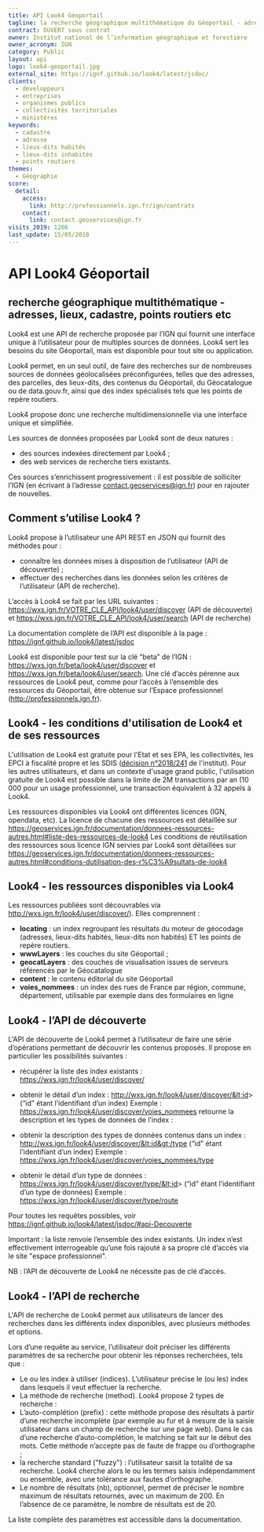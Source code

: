```yaml
---
title: API Look4 Géoportail
tagline: la recherche géographique multithématique du Géoportail - adresses, lieux, cadastre, points routiers, etc
contract: OUVERT sous contrat
owner: Institut national de l’information géographique et forestière
owner_acronym: IGN
category: Public
layout: api
logo: look4-geoportail.jpg
external_site: https://ignf.github.io/look4/latest/jsdoc/
clients:
  - développeurs
  - entreprises
  - organismes publics
  - collectivités territoriales
  - ministères
keywords:
  - cadastre
  - adresse
  - lieux-dits habités
  - lieux-dits inhabités
  - points routiers
themes: 
  - Géographie
score:
  detail:
    access:
      link: http://professionnels.ign.fr/ign/contrats
    contact:
      link: contact.geoservices@ign.fr
visits_2019: 1266
last_update: 15/05/2018
---
```


# API Look4 Géoportail

## recherche géographique multithématique - adresses, lieux, cadastre, points routiers etc

Look4 est une API de recherche proposée par l’IGN qui fournit une interface unique à l’utilisateur pour de multiples sources de données. Look4 sert les besoins du site Géoportail, mais est disponible pour tout site ou application.

Look4 permet, en un seul outil, de faire des recherches sur de nombreuses sources de données géolocalisées préconfigurées, telles que des adresses, des parcelles, des lieux-dits, des contenus du Géoportail, du Géocatalogue ou de data.gouv.fr, ainsi que des index spécialisés tels que les points de repère routiers.

Look4 propose donc une recherche multidimensionnelle via une interface unique et simplifiée.

Les sources de données proposées par Look4 sont de deux natures :

- des sources indexées directement par Look4 ;
- des web services de recherche tiers existants.

Ces sources s’enrichissent progressivement : il est possible de solliciter l’IGN (en écrivant à l’adresse contact.geoservices@ign.fr) pour en rajouter de nouvelles.

## Comment s’utilise Look4 ?

Look4 propose à l’utilisateur une API REST en JSON qui fournit des méthodes pour :

- connaître les données mises à disposition de l’utilisateur (API de découverte) ;
- effectuer des recherches dans les données selon les critères de l’utilisateur (API de recherche).

L’accès à Look4 se fait par les URL suivantes : https://wxs.ign.fr/VOTRE_CLE_API/look4/user/discover (API de découverte) et https://wxs.ign.fr/VOTRE_CLE_API/look4/user/search (API de recherche)

La documentation complète de l’API est disponible à la page : https://ignf.github.io/look4/latest/jsdoc

Look4 est disponible pour test sur la clé “beta” de l’IGN : https://wxs.ign.fr/beta/look4/user/discover et https://wxs.ign.fr/beta/look4/user/search. Une clé d’accès pérenne aux ressources de Look4 peut, comme pour l’accès à l’ensemble des ressources du Géoportail, être obtenue sur l’Espace professionnel (http://professionnels.ign.fr).

## Look4 - les conditions d'utilisation de Look4 et de ses ressources

L'utilisation de Look4 est gratuite pour l'Etat et ses EPA, les collectivités, les EPCI à fiscalité propre et les SDIS ([décision n°2018/241](http://www.ign.fr/institut/sites/all/files/2018.241_tarification_geoservices_ign.pdf) de l'institut).
Pour les autres utilisateurs, et dans un contexte d'usage grand public, l'utilisation gratuite de Look4 est possible dans la limite de 2M transactions par an (10 000 pour un usage professionnel, une transaction équivalent à 32 appels à Look4.

Les ressources disponibles via Look4 ont différentes licences (IGN, opendata, etc). La licence de chacune des ressources est détaillée sur https://geoservices.ign.fr/documentation/donnees-ressources-autres.html#liste-des-ressources-de-look4
Les conditions de réutilisation des ressources sous licence IGN servies par Look4 sont détaillées sur https://geoservices.ign.fr/documentation/donnees-ressources-autres.html#conditions-dutilisation-des-r%C3%A9sultats-de-look4

## Look4 - les ressources disponibles via Look4

Les ressources publiées sont découvrables via http://wxs.ign.fr/look4/user/discover/). Elles comprennent :

- **locating** : un index regroupant les résultats du moteur de géocodage (adresses, lieux-dits habités, lieux-dits non habités) ET les points de repère routiers.
- **wwwLayers** : les couches du site Géoportail ;
- **geocatLayers** : des couches de visualisation issues de serveurs référencés par le Géocatalogue
- **content** : le contenu éditorial du site Géoportail
- **voies_nommees** : un index des rues de France par région, commune, département, utilisable par exemple dans des formulaires en ligne

## Look4 - l’API de découverte

L'API de découverte de Look4 permet à l’utilisateur de faire une série d’opérations permettant de découvrir les contenus proposés. Il propose en particulier les possibilités suivantes :

- récupérer la liste des index existants : https://wxs.ign.fr/look4/user/discover/
- obtenir le détail d’un index : http://wxs.ign.fr/look4/user/discover/&lt;id&gt; (“id” étant l’identifiant d’un index)
  Exemple : https://wxs.ign.fr/look4/user/discover/voies_nommees retourne la description et les types de données de l’index :

- obtenir la description des types de données contenus dans un index : http://wxs.ign.fr/look4/user/discover/&lt;id&gt;/type (“id” étant l’identifiant d’un index)
  Exemple : https://wxs.ign.fr/look4/user/discover/voies_nommees/type
- obtenir le détail d’un type de données : https://wxs.ign.fr/look4/user/discover/type/&lt;id&gt; (“id” étant l’identifiant d’un type de données)
  Exemple : https://wxs.ign.fr/look4/user/discover/type/route

Pour toutes les requêtes possibles, voir https://ignf.github.io/look4/latest/jsdoc/#api-Decouverte

Important : la liste renvoie l’ensemble des index existants. Un index n’est effectivement interrogeable qu’une fois rajouté à sa propre clé d’accès via le site "espace professionnel".

NB : l’API de découverte de Look4 ne nécessite pas de clé d’accès.

## Look4 - l’API de recherche

L'API de recherche de Look4 permet aux utilisateurs de lancer des recherches dans les différents index disponibles, avec plusieurs méthodes et options.

Lors d’une requête au service, l’utilisateur doit préciser les différents paramètres de sa recherche pour obtenir les réponses recherchées, tels que :

- Le ou les index à utiliser (indices). L’utilisateur précise le (ou les) index dans lesquels il veut effectuer la recherche.
- La méthode de recherche (method). Look4 propose 2 types de recherche :
- L’auto-complétion (prefix) : cette méthode propose des résultats à partir d’une recherche incomplète (par exemple au fur et à mesure de la saisie utilisateur dans un champ de recherche sur une page web). Dans le cas d’une recherche d’auto-complétion, le matching se fait sur le début des mots. Cette méthode n’accepte pas de faute de frappe ou d’orthographe ;
- la recherche standard ("fuzzy") : l’utilisateur saisit la totalité de sa recherche. Look4 cherche alors le ou les termes saisis indépendamment ou ensemble, avec une tolérance aux fautes d’orthographe.
- Le nombre de résultats (nb), optionnel, permet de préciser le nombre maximum de résultats retournés, avec un maximum de 200. En l’absence de ce paramètre, le nombre de résultats est de 20.

La liste complète des paramètres est accessible dans la documentation.
